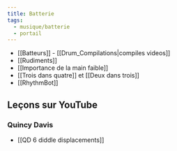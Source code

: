 ```yaml
---
title: Batterie
tags:
  - musique/batterie
  - portail
---
```


- [[Batteurs]] - [[Drum_Compilations|compiles videos]]
- [[Rudiments]]
- [[Importance de la main faible]]
- [[Trois dans quatre]] et [[Deux dans trois]]
- [[RhythmBot]]

## Leçons sur YouTube

### Quincy Davis

* [[QD 6 diddle displacements]]

